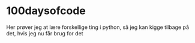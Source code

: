 # 100daysofcode
Her prøver jeg at lære forskellige ting i python, så jeg kan kigge tilbage på det, hvis jeg nu får brug for det
